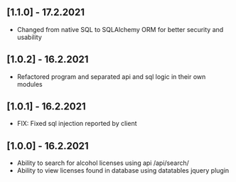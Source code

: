 ## [1.1.0] - 17.2.2021

- Changed from native SQL to SQLAlchemy ORM for better security and usability

## [1.0.2] - 16.2.2021

- Refactored program and separated api and sql logic in their own modules

## [1.0.1] - 16.2.2021

- FIX: Fixed sql injection reported by client

## [1.0.0] - 16.2.2021

- Ability to search for alcohol licenses using api /api/search/<keyword>
- Ability to view licenses found in database using datatables jquery plugin